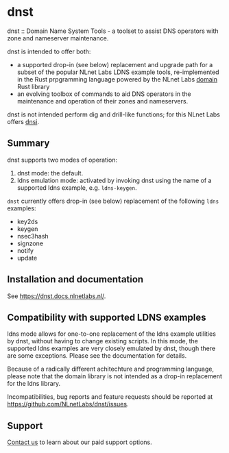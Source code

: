 # dnst

dnst
:: Domain Name System Tools - a toolset to assist DNS operators with zone and nameserver maintenance.

dnst is intended to offer both:
- a supported drop-in (see below) replacement and upgrade path for a subset of the popular NLnet Labs LDNS example tools, re-implemented in the Rust prpgramming language powered by the NLnet Labs [domain](https://github.com/NLnetLabs/domain) Rust library
- an evolving toolbox of commands to aid DNS operators in the maintenance and operation of their zones and nameservers.

dnst is not intended perform dig and drill-like functions; for this NLnet Labs offers [dnsi](https://github.com/NLnetLabs/dnsi).

## Summary

dnst supports two modes of operation:

1. dnst mode: the default.
2. ldns emulation mode: activated by invoking dnst using the name of a supported ldns example, e.g. `ldns-keygen`.

`dnst` currently offers drop-in (see below) replacement of the following `ldns` examples:

- key2ds
- keygen
- nsec3hash  
- signzone  
- notify  
- update

## Installation and documentation

See https://dnst.docs.nlnetlabs.nl/.

## Compatibility with supported LDNS examples

ldns mode allows for one-to-one replacement of the ldns example utilities by dnst, without having to change existing scripts. In this mode, the supported ldns examples are very closely emulated by dnst, though there are some exceptions. Please see the documentation for details. 

Because of a radically different achitechture and programming language, please note that the domain library is not intended as a drop-in replacement for the ldns library.

Incompatibilities, bug reports and feature requests should be reported at https://github.com/NLnetLabs/dnst/issues.

## Support

[Contact us](https://nlnetlabs.nl/services/contracts/) to learn about our paid support options.